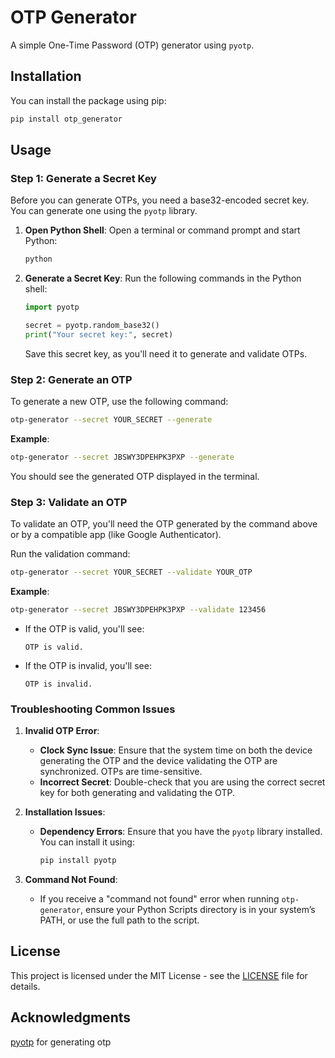 # OTP Generator

A simple One-Time Password (OTP) generator using `pyotp`.

## Installation

You can install the package using pip:

```bash
pip install otp_generator
```

## Usage

### Step 1: Generate a Secret Key

Before you can generate OTPs, you need a base32-encoded secret key. You can generate one using the `pyotp` library.

1. **Open Python Shell**:
   Open a terminal or command prompt and start Python:

   ```bash
   python
   ```

2. **Generate a Secret Key**:
   Run the following commands in the Python shell:

   ```python
   import pyotp

   secret = pyotp.random_base32()
   print("Your secret key:", secret)
   ```

   Save this secret key, as you'll need it to generate and validate OTPs.

### Step 2: Generate an OTP

To generate a new OTP, use the following command:

```bash
otp-generator --secret YOUR_SECRET --generate
```

**Example**:

```bash
otp-generator --secret JBSWY3DPEHPK3PXP --generate
```

You should see the generated OTP displayed in the terminal.

### Step 3: Validate an OTP

To validate an OTP, you'll need the OTP generated by the command above or by a compatible app (like Google Authenticator).

Run the validation command:

```bash
otp-generator --secret YOUR_SECRET --validate YOUR_OTP
```

**Example**:

```bash
otp-generator --secret JBSWY3DPEHPK3PXP --validate 123456
```

- If the OTP is valid, you'll see:
  ```
  OTP is valid.
  ```
- If the OTP is invalid, you'll see:
  ```
  OTP is invalid.
  ```

### Troubleshooting Common Issues

1. **Invalid OTP Error**:
   - **Clock Sync Issue**: Ensure that the system time on both the device generating the OTP and the device validating the OTP are synchronized. OTPs are time-sensitive.
   - **Incorrect Secret**: Double-check that you are using the correct secret key for both generating and validating the OTP.

2. **Installation Issues**:
   - **Dependency Errors**: Ensure that you have the `pyotp` library installed. You can install it using:

     ```bash
     pip install pyotp
     ```

3. **Command Not Found**:
   - If you receive a "command not found" error when running `otp-generator`, ensure your Python Scripts directory is in your system’s PATH, or use the full path to the script.

## License

This project is licensed under the MIT License - see the [LICENSE](LICENSE) file for details.

## Acknowledgments
[pyotp](https://github.com/jpf/pyotp) for generating otp
